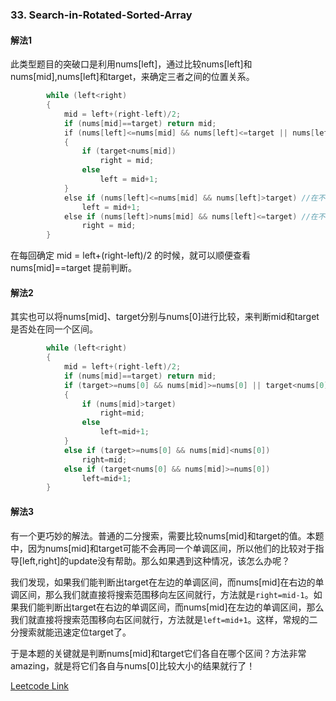 ### 33. Search-in-Rotated-Sorted-Array
#### 解法1
此类型题目的突破口是利用nums[left]，通过比较nums[left]和nums[mid],nums[left]和target，来确定三者之间的位置关系。
```cpp
        while (left<right)
        {
            mid = left+(right-left)/2;            
            if (nums[mid]==target) return mid;            
            if (nums[left]<=nums[mid] && nums[left]<=target || nums[left]>nums[mid] && nums[left]>target) //在同一个区段
            {
                if (target<nums[mid])
                    right = mid;
                else
                    left = mid+1;
            }
            else if (nums[left]<=nums[mid] && nums[left]>target) //在不同区段
                left = mid+1;
            else if (nums[left]>nums[mid] && nums[left]<=target) //在不同区段   
                right = mid;                
        }
```
在每回确定 mid = left+(right-left)/2 的时候，就可以顺便查看 nums[mid]==target 提前判断。

#### 解法2
其实也可以将nums[mid]、target分别与nums[0]进行比较，来判断mid和target是否处在同一个区间。
```cpp
        while (left<right)
        {
            mid = left+(right-left)/2;
            if (nums[mid]==target) return mid;            
            if (target>=nums[0] && nums[mid]>=nums[0] || target<nums[0] && nums[mid]<nums[0])
            {
                if (nums[mid]>target)
                    right=mid;
                else
                    left=mid+1;
            }
            else if (target>=nums[0] && nums[mid]<nums[0])
                right=mid;
            else if (target<nums[0] && nums[mid]>=nums[0])
                left=mid+1;
        }
```        

#### 解法3
有一个更巧妙的解法。普通的二分搜索，需要比较nums[mid]和target的值。本题中，因为nums[mid]和target可能不会再同一个单调区间，所以他们的比较对于指导[left,right]的update没有帮助。那么如果遇到这种情况，该怎么办呢？

我们发现，如果我们能判断出target在左边的单调区间，而nums[mid]在右边的单调区间，那么我们就直接将搜索范围移向左区间就行，方法就是```right=mid-1```。如果我们能判断出target在右边的单调区间，而nums[mid]在左边的单调区间，那么我们就直接将搜索范围移向右区间就行，方法就是```left=mid+1```。这样，常规的二分搜索就能迅速定位target了。

于是本题的关键就是判断nums[mid]和target它们各自在哪个区间？方法非常amazing，就是将它们各自与nums[0]比较大小的结果就行了！


[Leetcode Link](https://leetcode.com/problems/search-in-rotated-sorted-array)